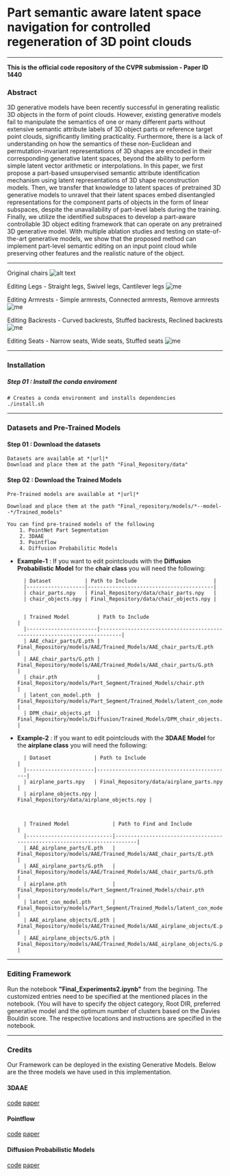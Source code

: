 # Part semantic aware latent space navigation for controlled regeneration of 3D point clouds

* * *

**This is the official code repository of the CVPR submission - Paper ID 1440**

### Abstract

3D generative models have been recently successful in generating realistic 3D objects in the form of point clouds. However, existing generative models fail to manipulate the semantics of one or many different parts without extensive semantic attribute labels of 3D object parts or reference target point clouds, significantly limiting practicality. Furthermore, there is a lack of understanding on how the semantics of these non-Euclidean and permutation-invariant representations of 3D shapes are encoded in their corresponding generative latent spaces, beyond the ability to perform simple latent vector arithmetic or interpolations. In this paper, we first propose a part-based unsupervised semantic attribute identification mechanism using latent representations of 3D shape reconstruction models. Then, we transfer that knowledge to latent spaces of pretrained 3D generative models to unravel that their latent spaces embed disentangled representations for the component parts of objects in the form of linear subspaces, despite the unavailability of part-level labels during the training. Finally, we utilize the identified subspaces to develop a part-aware controllable 3D object editing framework that can operate on any pretrained 3D generative model.  With multiple ablation studies and testing on state-of-the-art generative models, we show that the proposed method can implement part-level semantic editing on an input point cloud while preserving other features and the realistic nature of the object. 

* * *
Original  chairs
![alt text](https://github.com/entc-17-fyp-05/CVPR_2022_1440/blob/master/gifs/Original.png)

Editing Legs - Straight legs, Swivel legs, Cantilever legs
![me](https://github.com/entc-17-fyp-05/CVPR_2022_1440/blob/master/gifs/gif0.gif)

Editing Armrests - Simple armrests, Connected armrests, Remove armrests
![me](https://github.com/entc-17-fyp-05/CVPR_2022_1440/blob/master/gifs/gif1.gif)

Editing Backrests - Curved backrests, Stuffed backrests, Reclined backrests
![me](https://github.com/entc-17-fyp-05/CVPR_2022_1440/blob/master/gifs/gif2.gif)

Editing Seats - Narrow seats, Wide seats, Stuffed seats
![me](https://github.com/entc-17-fyp-05/CVPR_2022_1440/blob/master/gifs/gif3.gif)

* * *

### Installation

##### **Step 01** : Install the conda enviroment

    # Creates a conda environment and installs dependencies
    ./install.sh

* * *

### Datasets and Pre-Trained Models

#### **Step 01** : Download the datasets
    Datasets are available at *|url|*
    Download and place them at the path "Final_Repository/data"

#### **Step 02** : Download the Trained Models
    Pre-Trained models are available at *|url|*

    Download and place them at the path "Final_repository/models/*--model--*/Trained_models"

    You can find pre-trained models of the following
        1. PointNet Part Segmentation
        2. 3DAAE
        3. Pointflow
        4. Diffusion Probabilitic Models
        
* **Example-1** : If you want to edit pointclouds with the **Diffusion Probabilistic Model** for the **chair class** you will need the following: 

        | Dataset           | Path to Include                         |
        |-------------------|-----------------------------------------|
        | chair_parts.npy   | Final_Repository/data/chair_parts.npy   |
        | chair_objects.npy | Final_Repository/data/chair_objects.npy |
       
       
        | Trained Model         | Path to Include                                                          |
        |-----------------------|--------------------------------------------------------------------------|
        | AAE_chair_parts/E.pth | Final_Repository/models/AAE/Trained_Models/AAE_chair_parts/E.pth         |
        | AAE_chair_parts/G.pth | Final_Repository/models/AAE/Trained_Models/AAE_chair_parts/G.pth         |
        | chair.pth             | Final_Repository/models/Part_Segment/Trained_Models/chair.pth            |
        | latent_con_model.pth  | Final_Repository/models/Part_Segment/Trained_Models/latent_con_model.pth |
        | DPM_chair_objects.pt  | Final_Repository/models/Diffusion/Trained_Models/DPM_chair_objects.pt    |
        
        
* **Example-2** : If you want to edit pointclouds with the **3DAAE Model** for the **airplane class** you will need the following: 

        | Dataset              | Path to Include                            |
        |----------------------|--------------------------------------------|
        | airplane_parts.npy   | Final_Repository/data/airplane_parts.npy   |
        | airplane_objects.npy | Final_Repository/data/airplane_objects.npy |



        | Trained Model              | Path to Find and Include                                                          |
        |----------------------------|--------------------------------------------------------------------------|
        | AAE_airplane_parts/E.pth   | Final_Repository/models/AAE/Trained_Models/AAE_chair_parts/E.pth         |
        | AAE_airplane_parts/G.pth   | Final_Repository/models/AAE/Trained_Models/AAE_chair_parts/G.pth         |
        | airplane.pth               | Final_Repository/models/Part_Segment/Trained_Models/chair.pth            |
        | latent_con_model.pth       | Final_Repository/models/Part_Segment/Trained_Models/latent_con_model.pth |
        | AAE_airplane_objects/E.pth | Final_Repository/models/AAE/Trained_Models/AAE_airplane_objects/E.pth    |
        | AAE_airplane_objects/G.pth | Final_Repository/models/AAE/Trained_Models/AAE_airplane_objects/G.pth    |        


* * *

### Editing Framework

Run the notebook **"Final_Experiments2.ipynb"** from the begining. The customized entries need to be specified at the mentioned places in the notebook. (You will have to specify the object category, Root DIR, preferred generative model and the optimum number of clusters based on the Davies Bouldin score. The respective locations and instructions are specified in the notebook.

* * *

### Credits

Our Framework can be deployed in the existing Generative Models. 
Below are the three models we have used in this implementation.

#### 3DAAE

[code](https://github.com/MaciejZamorski/3d-AAE) [paper](https://arxiv.org/abs/1811.07605)

<!--     @article{Zamorski20203dAAE,
      year = {2020},
      month = {April},
      volume = {193},
      articles= {102921},
      author = {Maciej Zamorski and Maciej Zi{\k{e}}ba and Piotr Klukowski and Rafa{\l} Nowak and Karol Kurach and Wojciech Stokowiec and Tomasz Trzci{\'{n}}ski},
      title = {Adversarial autoencoders for compact representations of 3{D} point clouds},
      journal = {Computer Vision and Image Understanding}
    }
 -->
#### Pointflow

[code](https://github.com/stevenygd/PointFlow) [paper](https://arxiv.org/abs/1906.12320)

<!--     @InProceedings{guandao2020pointflow,
    author = {Yang, Guandao and Huang, Xun and Hao, Zekun and Liu, Ming-Yu and Belongie, Serge and Hariharan, Bharath},
    title = {PointFlow: 3{D} Point Cloud Generation With Continuous Normalizing Flows},
    booktitle = {Proceedings of the IEEE/CVF International Conference on Computer Vision (ICCV)},
    month = {October},
    year = {2019}
    } -->

#### Diffusion Probabilistic Models

[code](https://github.com/luost26/diffusion-point-cloud) [paper](https://arxiv.org/abs/2103.01458)

<!--     @inproceedings{luo2021diffusion,
      author = {Luo, Shitong and Hu, Wei},
      title = {Diffusion Probabilistic Models for 3D Point Cloud Generation},
      booktitle = {Proceedings of the IEEE/CVF Conference on Computer Vision and Pattern Recognition (CVPR)},
      month = {June},
      year = {2021}
    } -->








